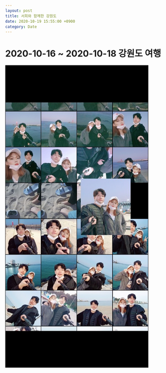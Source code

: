 ```yaml
---
layout: post
title: 서희와 함께한 강원도
date: 2020-10-19 15:55:00 +0900
category: Date
---
```


# 2020-10-16 ~ 2020-10-18 강원도 여행

![1](./public/img/1.jpg)